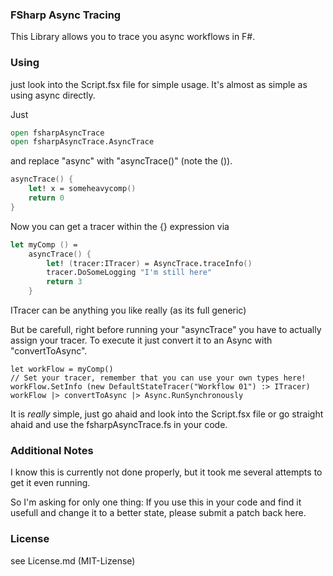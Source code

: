 ﻿
### FSharp Async Tracing

This Library allows you to trace you async workflows in F#. 


### Using

just look into the Script.fsx file for simple usage.
It's almost as simple as using async directly.

Just 
```fsharp
open fsharpAsyncTrace
open fsharpAsyncTrace.AsyncTrace
```

and replace "async" with "asyncTrace()" (note the ()). 
```fsharp
asyncTrace() {
	let! x = someheavycomp()
	return 0
}
```

Now you can get a tracer within the {} expression via
```fsharp
let myComp () = 
	asyncTrace() {
		let! (tracer:ITracer) = AsyncTrace.traceInfo()
		tracer.DoSomeLogging "I'm still here"
		return 3
	}
```
ITracer can be anything you like really (as its full generic)

But be carefull, right before running your "asyncTrace" you have to actually assign your tracer.
To execute it just convert it to an Async with "convertToAsync".
```f#
let workFlow = myComp()
// Set your tracer, remember that you can use your own types here!
workFlow.SetInfo (new DefaultStateTracer("Workflow 01") :> ITracer)
workFlow |> convertToAsync |> Async.RunSynchronously
```

It is _really_ simple, just go ahaid and look into the Script.fsx file or
 go straight ahaid and use the fsharpAsyncTrace.fs in your code.

### Additional Notes

I know this is currently not done properly, 
but it took me several attempts to get it even running.

So I'm asking for only one thing: 
If you use this in your code and find it usefull and change it to a better state, please submit a patch back here.

### License 

see License.md (MIT-Lizense)

